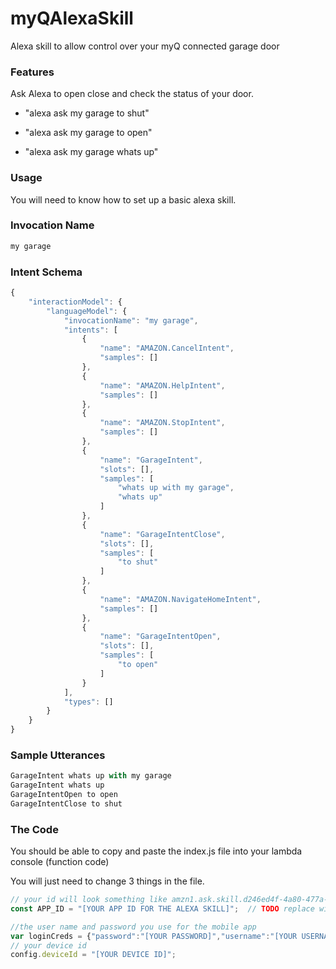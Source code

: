 # myQAlexaSkill
Alexa skill to allow control over your myQ connected garage door

### Features
Ask Alexa to open close and check the status of your door.

- "alexa ask my garage to shut"

- "alexa ask my garage to open"

- "alexa ask my garage whats up"

### Usage
You will need to know how to set up a basic alexa skill.

### Invocation Name
```javascript
my garage
```

### Intent Schema
```javascript
{
    "interactionModel": {
        "languageModel": {
            "invocationName": "my garage",
            "intents": [
                {
                    "name": "AMAZON.CancelIntent",
                    "samples": []
                },
                {
                    "name": "AMAZON.HelpIntent",
                    "samples": []
                },
                {
                    "name": "AMAZON.StopIntent",
                    "samples": []
                },
                {
                    "name": "GarageIntent",
                    "slots": [],
                    "samples": [
                        "whats up with my garage",
                        "whats up"
                    ]
                },
                {
                    "name": "GarageIntentClose",
                    "slots": [],
                    "samples": [
                        "to shut"
                    ]
                },
                {
                    "name": "AMAZON.NavigateHomeIntent",
                    "samples": []
                },
                {
                    "name": "GarageIntentOpen",
                    "slots": [],
                    "samples": [
                        "to open"
                    ]
                }
            ],
            "types": []
        }
    }
}
```
### Sample Utterances
``` javascript
GarageIntent whats up with my garage
GarageIntent whats up
GarageIntentOpen to open
GarageIntentClose to shut
```

### The Code
You should be able to copy and paste the index.js file into your lambda console (function code)

You will just need to change 3 things in the file.
``` javascript
// your id will look something like amzn1.ask.skill.d246ed4f-4a80-477a-a9bf-12345678
const APP_ID = "[YOUR APP ID FOR THE ALEXA SKILL]";  // TODO replace with your app ID (OPTIONAL).

//the user name and password you use for the mobile app
var loginCreds = {"password":"[YOUR PASSWORD]","username":"[YOUR USERNAME]"};
// your device id
config.deviceId = "[YOUR DEVICE ID]";
```

